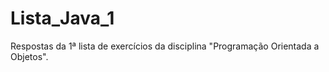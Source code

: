 # Lista_Java_1

Respostas da 1ª lista de exercícios da disciplina "Programação Orientada a Objetos".
